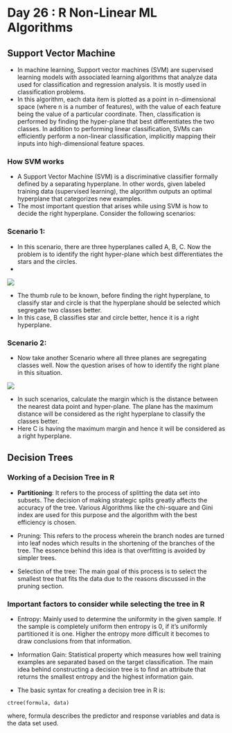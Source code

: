 # Day 26 : R Non-Linear ML Algorithms

## Support Vector Machine 
- In machine learning, Support vector machines (SVM) are supervised learning models with associated learning algorithms that analyze data used for classification and regression analysis. It is mostly used in classification problems.
- In this algorithm, each data item is plotted as a point in n-dimensional space (where n is a number of features), with the value of each feature being the value of a particular coordinate. Then, classification is performed by finding the hyper-plane that best differentiates the two classes. 
In addition to performing linear classification, SVMs can efficiently perform a non-linear classification, implicitly mapping their inputs into high-dimensional feature spaces.

### How SVM works
- A Support Vector Machine (SVM) is a discriminative classifier formally defined by a separating hyperplane. In other words, given labeled training data (supervised learning), the algorithm outputs an optimal hyperplane that categorizes new examples.
- The most important question that arises while using SVM is how to decide the right hyperplane. Consider the following scenarios:
 
### Scenario 1: 
- In this scenario, there are three hyperplanes called A, B, C. Now the problem is to identify the right hyper-plane which best differentiates the stars and the circles.
- 
 ![](https://media.geeksforgeeks.org/wp-content/uploads/SVM_21-2.png)

- The thumb rule to be known, before finding the right hyperplane, to classify star and circle is that the hyperplane should be selected which segregate two classes better.
- In this case, B classifies star and circle better, hence it is a right hyperplane. 
 
### Scenario 2: 
- Now take another Scenario where all three planes are segregating classes well. Now the question arises of how to identify the right plane in this situation.

![](https://media.geeksforgeeks.org/wp-content/uploads/SVM_4-2.png)

- In such scenarios, calculate the margin which is the distance between the nearest data point and hyper-plane. The plane has the maximum distance will be considered as the right hyperplane to classify the classes better.
- Here C is having the maximum margin and hence it will be considered as a right hyperplane. 

## Decision Trees

### Working of a Decision Tree in R
- **Partitioning**: It refers to the process of splitting the data set into subsets. The decision of making strategic splits greatly affects the accuracy of the tree. Various Algorithms like the chi-square and Gini index are used for this purpose and the algorithm with the best efficiency is chosen.

- Pruning: This refers to the process wherein the branch nodes are turned into leaf nodes which results in the shortening of the branches of the tree. The essence behind this idea is that overfitting is avoided by simpler trees.

- Selection of the tree: The main goal of this process is to select the smallest tree that fits the data due to the reasons discussed in the pruning section.

### Important factors to consider while selecting the tree in R
- Entropy:  Mainly used to determine the uniformity in the given sample. If the sample is completely uniform then entropy is 0, if it’s uniformly partitioned it is one. Higher the entropy more difficult it becomes to draw conclusions from that information.

- Information Gain:  Statistical property which measures how well training examples are separated based on the target classification. The main idea behind constructing a decision tree is to find an attribute that returns the smallest entropy and the highest information gain. 

- The basic syntax for creating a decision tree in R is: 

```
ctree(formula, data)
```
where, formula describes the predictor and response variables and data is the data set used.  

